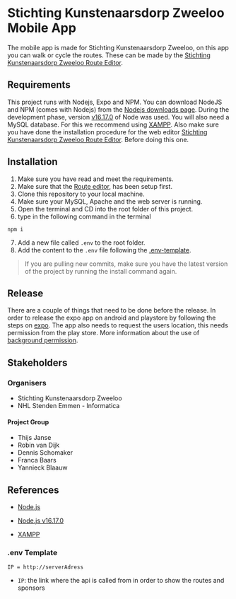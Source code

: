 # Stichting Kunstenaarsdorp Zweeloo Mobile App

The mobile app is made for Stichting Kunstenaarsdorp Zweeloo, on this app you can walk or cycle the routes. These can be made by the [Stichting Kunstenaarsdorp Zweeloo Route Editor](https://github.com/Yannieck/Project5.2-Zweeloo-Web).

## Requirements

This project runs with Nodejs, Expo and NPM. You can download NodeJS and NPM (comes with Nodejs) from the [Nodejs downloads page](https://nodejs.org/en/download/). During the development phase, version [v16.17.0](https://nodejs.org/download/release/v16.17.0/) of Node was used. You will also need a MySQL database. For this we recommend using [XAMPP](https://www.apachefriends.org/). Also make sure you have done the installation procedure for the web editor [Stichting Kunstenaarsdorp Zweeloo Route Editor](https://github.com/Yannieck/Project5.2-Zweeloo-Web). Before doing this one.

## Installation

1. Make sure you have read and meet the requirements.
2. Make sure that the [Route editor](https://github.com/Yannieck/Project5.2-Zweeloo-Web), has been setup first.
3. Clone this repository to your local machine.
4. Make sure your MySQL, Apache and the web server is running.
5. Open the terminal and CD into the root folder of this project.
6. type in the following command in the terminal

```shell
npm i
```

7. Add a new file called `.env` to the root folder.
8. Add the content to the `.env` file following the [.env-template](#env-template).

> If you are pulling new commits, make sure you have the latest version of the project by running the install command again.

## Release

There are a couple of things that need to be done before the release. In order to release the expo app on android and playstore by following the steps on [expo](https://docs.expo.dev/build/setup/). The app also needs to request the users location, this needs permission from the play store. More information about the use of [background permission](https://support.google.com/googleplay/android-developer/answer/9799150?hl=en).

## Stakeholders

### Organisers

-   Stichting Kunstenaarsdorp Zweeloo
-   NHL Stenden Emmen - Informatica

#### Project Group

-   Thijs Janse
-   Robin van Dijk
-   Dennis Schomaker
-   Franca Baars
-   Yannieck Blaauw

## References

-   [Node.js](https://nodejs.org/en/)

-   [Node.js v16.17.0](https://nodejs.org/download/release/v16.17.0/)

-   [XAMPP](https://www.apachefriends.org/)

### .env Template

```shell
IP = http://serverAdress
```

-   `IP`: the link where the api is called from in order to show the routes and sponsors
